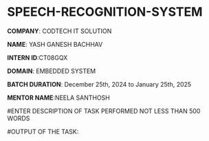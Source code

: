 # SPEECH-RECOGNITION-SYSTEM

**COMPANY**: CODTECH IT SOLUTION

**NAME**: YASH GANESH BACHHAV

**INTERN ID**:CT08GQX

**DOMAIN**: EMBEDDED SYSTEM

**BATCH DURATION**: December 25th, 2024 to January 25th, 2025

**MENTOR NAME**:NEELA SANTHOSH

#ENTER DESCRIPTION OF TASK PERFORMED NOT LESS THAN 500 WORDS

#OUTPUT OF THE TASK:
